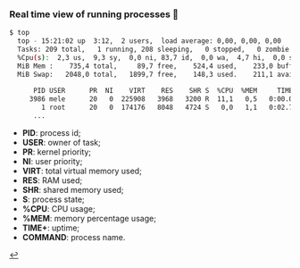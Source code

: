 ### Real time view of running processes 👀
```bash
$ top
  top - 15:21:02 up  3:12,  2 users,  load average: 0,00, 0,00, 0,00
  Tasks: 209 total,   1 running, 208 sleeping,   0 stopped,   0 zombie
  %Cpu(s):  2,3 us,  9,3 sy,  0,0 ni, 83,7 id,  0,0 wa,  4,7 hi,  0,0 si,  0,0 st
  MiB Mem :    735,4 total,     89,7 free,    524,4 used,    233,0 buff/cache
  MiB Swap:   2048,0 total,   1899,7 free,    148,3 used.    211,1 avail Mem
  
      PID USER      PR  NI    VIRT    RES    SHR S  %CPU  %MEM     TIME+ COMMAND
     3986 mele      20   0  225908   3968   3200 R  11,1   0,5   0:00.06 top
        1 root      20   0  174176   8048   4724 S   0,0   1,1   0:02.71 systemd
      ...
```
- **PID**: process id;
- **USER**: owner of task;
- **PR**: kernel priority;
- **NI**: user priority;
- **VIRT**: total virtual memory used;
- **RES**: RAM used;
- **SHR**: shared memory used;
- **S**: process state;
- **%CPU**: CPU usage;
- **%MEM**: memory percentage usage;
- **TIME+**: uptime;
- **COMMAND**: process name.

[↩️](/process-management.md)
